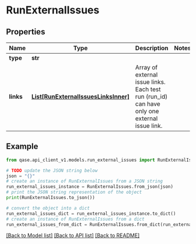 # RunExternalIssues


## Properties

Name | Type | Description | Notes
------------ | ------------- | ------------- | -------------
**type** | **str** |  | 
**links** | [**List[RunExternalIssuesLinksInner]**](RunExternalIssuesLinksInner.md) | Array of external issue links. Each test run (run_id) can have only one external issue link. | 

## Example

```python
from qase.api_client_v1.models.run_external_issues import RunExternalIssues

# TODO update the JSON string below
json = "{}"
# create an instance of RunExternalIssues from a JSON string
run_external_issues_instance = RunExternalIssues.from_json(json)
# print the JSON string representation of the object
print(RunExternalIssues.to_json())

# convert the object into a dict
run_external_issues_dict = run_external_issues_instance.to_dict()
# create an instance of RunExternalIssues from a dict
run_external_issues_from_dict = RunExternalIssues.from_dict(run_external_issues_dict)
```
[[Back to Model list]](../README.md#documentation-for-models) [[Back to API list]](../README.md#documentation-for-api-endpoints) [[Back to README]](../README.md)


